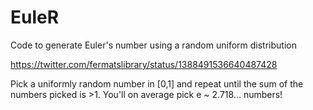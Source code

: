 # EuleR
Code to generate Euler's number using a random uniform distribution

https://twitter.com/fermatslibrary/status/1388491536640487428

Pick a uniformly random number in [0,1] and repeat until the sum of the numbers picked is >1. 
You'll on average pick e ~ 2.718... numbers! 




